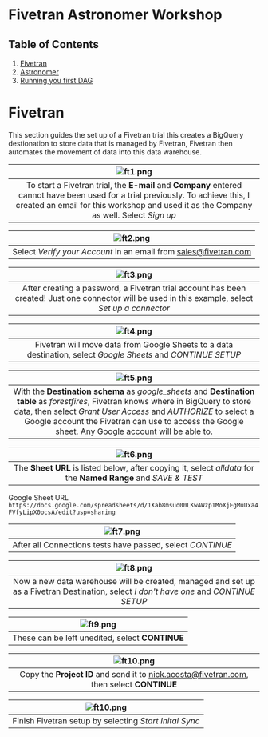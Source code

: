 # Fivetran Astronomer Workshop


## Table of Contents
1. [Fivetran](#fivetran)
2. [Astronomer](#astronomer)
3. [Running you first DAG](#dag)

# Fivetran <a name="fivetran"></a>
This section guides the set up of a Fivetran trial this creates a BigQuery destionation to store data that is managed by Fivetran, Fivetran then automates the movement of data into this data warehouse.


| ![ft1.png](images/ft1.png) | 
|:--:| 
| To start a Fivetran trial, the **E-mail** and **Company** entered cannot have been used for a trial previously. To achieve this, I created an email for this workshop and used it as the Company as well. Select *Sign up* |

| ![ft2.png](images/ft2.png) | 
|:--:| 
| Select *Verify your Account* in an email from sales@fivetran.com |

| ![ft3.png](images/ft3.png) | 
|:--:| 
| After creating a password, a Fivetran trial account has been created! Just one connector will be used in this example, select *Set up a connector* |

| ![ft4.png](images/ft4.png) | 
|:--:| 
| Fivetran will move data from Google Sheets to a data destination, select *Google Sheets* and *CONTINUE SETUP*|

| ![ft5.png](images/ft5.png) | 
|:--:| 
| With the **Destination schema** as *google_sheets* and **Destination table** as *forestfires*, Fivetran knows where in BigQuery to store data, then select *Grant User Access* and *AUTHORIZE* to select a Google account the Fivetran can use to access the Google sheet. Any Google account will be able to. |

| ![ft6.png](images/ft6.png) | 
|:--:| 
| The **Sheet URL** is listed below, after copying it, select *alldata* for the **Named Range** and *SAVE & TEST*|

Google Sheet URL 
`https://docs.google.com/spreadsheets/d/1Xab8msuo00LKwAWzp1MoXjEgMuUxa4FVfyLipX0ocsA/edit?usp=sharing`

| ![ft7.png](images/ft7.png) | 
|:--:| 
| After all Connections tests have passed, select *CONTINUE* |

| ![ft8.png](images/ft8.png) | 
|:--:| 
| Now a new data warehouse will be created, managed and set up as a Fivetran Destination, select *I don't have one* and *CONTINUE SETUP* |

| ![ft9.png](images/ft9.png) | 
|:--:| 
| These can be left unedited, select **CONTINUE** |

| ![ft10.png](images/ft10.png) | 
|:--:| 
| Copy the **Project ID** and send it to nick.acosta@fivetran.com, then select **CONTINUE** |

| ![ft10.png](images/ft11.png) | 
|:--:| 
| Finish Fivetran setup by selecting *Start Inital Sync* |
